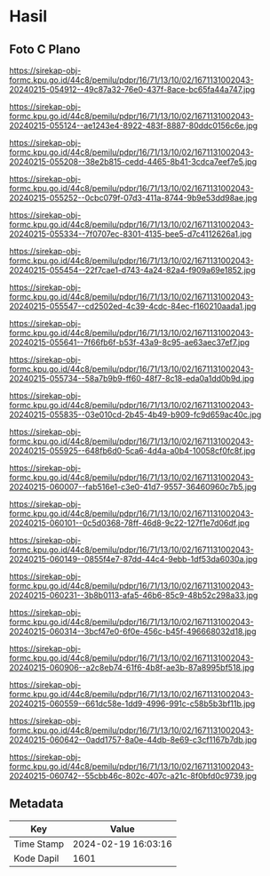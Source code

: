 # Hasil

## Foto C Plano

https://sirekap-obj-formc.kpu.go.id/44c8/pemilu/pdpr/16/71/13/10/02/1671131002043-20240215-054912--49c87a32-76e0-437f-8ace-bc65fa44a747.jpg

https://sirekap-obj-formc.kpu.go.id/44c8/pemilu/pdpr/16/71/13/10/02/1671131002043-20240215-055124--ae1243e4-8922-483f-8887-80ddc0156c6e.jpg

https://sirekap-obj-formc.kpu.go.id/44c8/pemilu/pdpr/16/71/13/10/02/1671131002043-20240215-055208--38e2b815-cedd-4465-8b41-3cdca7eef7e5.jpg

https://sirekap-obj-formc.kpu.go.id/44c8/pemilu/pdpr/16/71/13/10/02/1671131002043-20240215-055252--0cbc079f-07d3-411a-8744-9b9e53dd98ae.jpg

https://sirekap-obj-formc.kpu.go.id/44c8/pemilu/pdpr/16/71/13/10/02/1671131002043-20240215-055334--7f0707ec-8301-4135-bee5-d7c4112626a1.jpg

https://sirekap-obj-formc.kpu.go.id/44c8/pemilu/pdpr/16/71/13/10/02/1671131002043-20240215-055454--22f7cae1-d743-4a24-82a4-f909a69e1852.jpg

https://sirekap-obj-formc.kpu.go.id/44c8/pemilu/pdpr/16/71/13/10/02/1671131002043-20240215-055547--cd2502ed-4c39-4cdc-84ec-f160210aada1.jpg

https://sirekap-obj-formc.kpu.go.id/44c8/pemilu/pdpr/16/71/13/10/02/1671131002043-20240215-055641--7f66fb6f-b53f-43a9-8c95-ae63aec37ef7.jpg

https://sirekap-obj-formc.kpu.go.id/44c8/pemilu/pdpr/16/71/13/10/02/1671131002043-20240215-055734--58a7b9b9-ff60-48f7-8c18-eda0a1dd0b9d.jpg

https://sirekap-obj-formc.kpu.go.id/44c8/pemilu/pdpr/16/71/13/10/02/1671131002043-20240215-055835--03e010cd-2b45-4b49-b909-fc9d659ac40c.jpg

https://sirekap-obj-formc.kpu.go.id/44c8/pemilu/pdpr/16/71/13/10/02/1671131002043-20240215-055925--648fb6d0-5ca6-4d4a-a0b4-10058cf0fc8f.jpg

https://sirekap-obj-formc.kpu.go.id/44c8/pemilu/pdpr/16/71/13/10/02/1671131002043-20240215-060007--fab516e1-c3e0-41d7-9557-36460960c7b5.jpg

https://sirekap-obj-formc.kpu.go.id/44c8/pemilu/pdpr/16/71/13/10/02/1671131002043-20240215-060101--0c5d0368-78ff-46d8-9c22-127f1e7d06df.jpg

https://sirekap-obj-formc.kpu.go.id/44c8/pemilu/pdpr/16/71/13/10/02/1671131002043-20240215-060149--0855f4e7-87dd-44c4-9ebb-1df53da6030a.jpg

https://sirekap-obj-formc.kpu.go.id/44c8/pemilu/pdpr/16/71/13/10/02/1671131002043-20240215-060231--3b8b0113-afa5-46b6-85c9-48b52c298a33.jpg

https://sirekap-obj-formc.kpu.go.id/44c8/pemilu/pdpr/16/71/13/10/02/1671131002043-20240215-060314--3bcf47e0-6f0e-456c-b45f-496668032d18.jpg

https://sirekap-obj-formc.kpu.go.id/44c8/pemilu/pdpr/16/71/13/10/02/1671131002043-20240215-060906--a2c8eb74-61f6-4b8f-ae3b-87a8995bf518.jpg

https://sirekap-obj-formc.kpu.go.id/44c8/pemilu/pdpr/16/71/13/10/02/1671131002043-20240215-060559--661dc58e-1dd9-4996-991c-c58b5b3bf11b.jpg

https://sirekap-obj-formc.kpu.go.id/44c8/pemilu/pdpr/16/71/13/10/02/1671131002043-20240215-060642--0add1757-8a0e-44db-8e69-c3cf1167b7db.jpg

https://sirekap-obj-formc.kpu.go.id/44c8/pemilu/pdpr/16/71/13/10/02/1671131002043-20240215-060742--55cbb46c-802c-407c-a21c-8f0bfd0c9739.jpg


## Metadata

| Key        | Value               |
| ---------- | ------------------- |
| Time Stamp | 2024-02-19 16:03:16 |
| Kode Dapil | 1601                |



